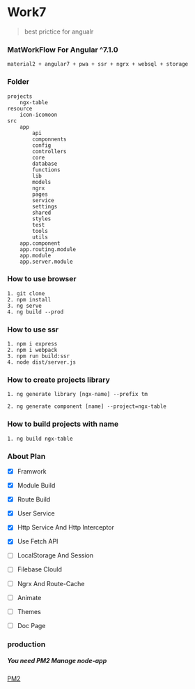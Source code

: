 # Work7

> best prictice for angualr

### MatWorkFlow For Angular ^7.1.0

    material2 + angular7 + pwa + ssr + ngrx + websql + storage

### Folder

    projects
        ngx-table
    resource
        icon-icomoon
    src
        app
            api
            componnents
            config
            controllers
            core
            database
            functions
            lib
            models
            ngrx
            pages
            service
            settings
            shared
            styles
            test
            tools
            utils
        app.component
        app.routing.module
        app.module
        app.server.module



### How to use browser

    1. git clone
    2. npm install
    3. ng serve
    4. ng build --prod

### How to use ssr

    1. npm i express
    2. npm i webpack
    3. npm run build:ssr
    4. node dist/server.js

### How to create projects library

    1. ng generate library [ngx-name] --prefix tm

    2. ng generate component [name] --project=ngx-table

### How to build projects with name

    1. ng build ngx-table


### About Plan

-[x] Framwork
-[x] Module Build
-[x] Route Build
-[x] User Service
-[x] Http Service And Http Interceptor
-[x] Use Fetch API
-[ ] LocalStorage And Session
-[ ] Filebase Clould
-[ ] Ngrx And Route-Cache
-[ ] Animate
-[ ] Themes
-[ ] Doc Page


### production

##### You need PM2 Manage node-app
[PM2](https://pm2.io/doc/en/runtime/guide/installation/)


